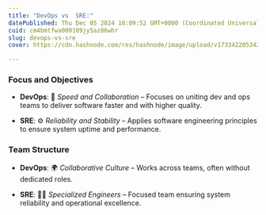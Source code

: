 ```yaml
---
title: "DevOps vs  SRE:"
datePublished: Thu Dec 05 2024 18:09:52 GMT+0000 (Coordinated Universal Time)
cuid: cm4bmtfwa000109jy5az86whr
slug: devops-vs-sre
cover: https://cdn.hashnode.com/res/hashnode/image/upload/v1733422053429/6cca2810-12ad-4502-8146-1f6b2173c1a5.png

---
```


### **Focus and Objectives**

* **DevOps**: 🚀 *Speed and Collaboration* – Focuses on uniting dev and ops teams to deliver software faster and with higher quality.
    
* **SRE**: ⚙️ *Reliability and Stability* – Applies software engineering principles to ensure system uptime and performance.
    

### **Team Structure**

* **DevOps**: 🌍 *Collaborative Culture* – Works across teams, often without dedicated roles.
    
* **SRE**: 👨‍💻 *Specialized Engineers* – Focused team ensuring system reliability and operational excellence.